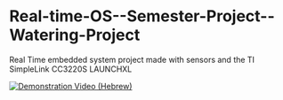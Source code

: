 # Real-time-OS--Semester-Project--Watering-Project
Real Time embedded system project made with sensors and the TI SimpleLink CC3220S LAUNCHXL


[![Demonstration Video (Hebrew)](https://img.youtube.com/vi/xdu5FkYna_8/0.jpg)](https://youtu.be/xdu5FkYna_8)

